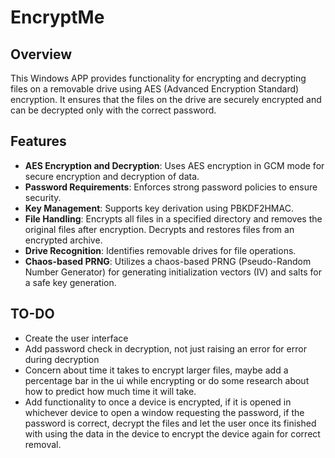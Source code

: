 # EncryptMe

## Overview

This Windows APP provides functionality for encrypting and decrypting files on a removable drive using AES (Advanced Encryption Standard) encryption. It ensures that the files on the drive are securely encrypted and can be decrypted only with the correct password. 

## Features

- **AES Encryption and Decryption**: Uses AES encryption in GCM mode for secure encryption and decryption of data.
- **Password Requirements**: Enforces strong password policies to ensure security.
- **Key Management**: Supports key derivation using PBKDF2HMAC.
- **File Handling**: Encrypts all files in a specified directory and removes the original files after encryption. Decrypts and restores files from an encrypted archive.
- **Drive Recognition**: Identifies removable drives for file operations.
- **Chaos-based PRNG**: Utilizes a chaos-based PRNG (Pseudo-Random Number Generator) for generating initialization vectors (IV) and salts for a safe key generation.

## TO-DO
- Create the user interface
- Add password check in decryption, not just raising an error for error during decryption
- Concern about time it takes to encrypt larger files, maybe add a percentage bar in the ui while encrypting or do some research about how to predict how much time it will take.
- Add functionality to once a device is encrypted, if it is opened in whichever device to open a window requesting the password, if the password is correct, decrypt the files and let the user once its finished with using the data in the device to encrypt the device again for correct removal.
